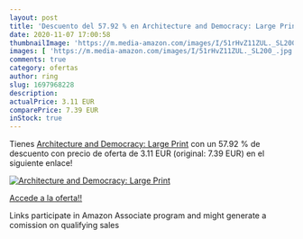 ```yaml
---
layout: post
title: 'Descuento del 57.92 % en Architecture and Democracy: Large Print'
date: 2020-11-07 17:00:58
thumbnailImage: 'https://m.media-amazon.com/images/I/51rHvZ11ZUL._SL200_.jpg'
images: [ 'https://m.media-amazon.com/images/I/51rHvZ11ZUL._SL200_.jpg' ]
comments: true
category: ofertas
author: ring
slug: 1697968228
description:
actualPrice: 3.11 EUR
comparePrice: 7.39 EUR
inStock: true
---
```


Tienes [Architecture and Democracy: Large Print](https://www.amazon.es/dp/1697968228/?tag=tolees-21) con un 57.92 % de descuento con precio de oferta de 3.11 EUR (original: 7.39 EUR) en el siguiente enlace!

[![Architecture and Democracy: Large Print](https://m.media-amazon.com/images/I/51rHvZ11ZUL._SL200_.jpg)](https://www.amazon.es/dp/1697968228/?tag=tolees-21)

[Accede a la oferta!!](https://www.amazon.es/dp/1697968228/?tag=tolees-21)

Links participate in Amazon Associate program and might generate a comission on qualifying sales


